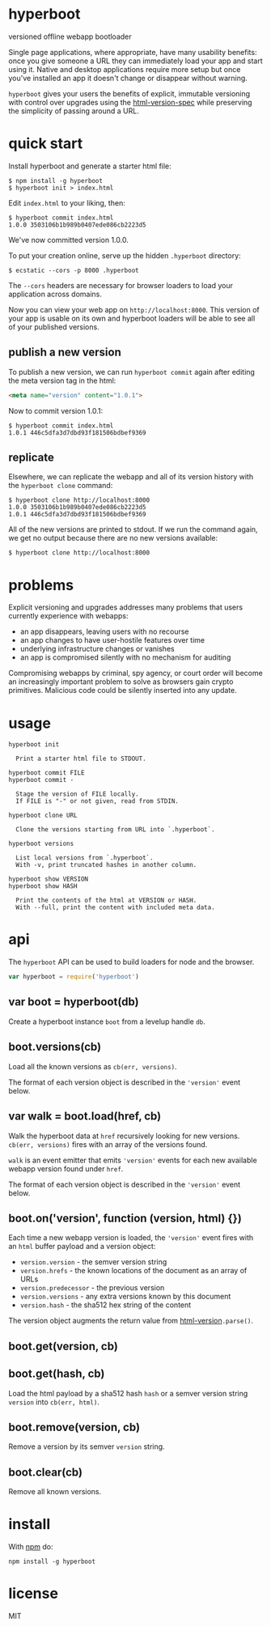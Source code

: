 # hyperboot

versioned offline webapp bootloader

Single page applications, where appropriate, have many usability benefits: once
you give someone a URL they can immediately load your app and start using it.
Native and desktop applications require more setup but once you've
installed an app it doesn't change or disappear without warning.

`hyperboot` gives your users the benefits of explicit, immutable versioning with
control over upgrades using the
[html-version-spec](https://github.com/substack/html-version-spec)
while preserving the simplicity of passing around a URL.

# quick start

Install hyperboot and generate a starter html file:

```
$ npm install -g hyperboot
$ hyperboot init > index.html
```

Edit `index.html` to your liking, then:

```
$ hyperboot commit index.html
1.0.0 3503106b1b989b0407ede086cb2223d5
```

We've now committed version 1.0.0.

To put your creation online, serve up the hidden `.hyperboot` directory:

```
$ ecstatic --cors -p 8000 .hyperboot
```

The `--cors` headers are necessary for browser loaders to load your application
across domains.

Now you can view your web app on `http://localhost:8000`. This version of your
app is usable on its own and hyperboot loaders will be able to see all of your
published versions.

## publish a new version

To publish a new version, we can run `hyperboot commit` again after editing the
meta version tag in the html:

``` html
<meta name="version" content="1.0.1">
```

Now to commit version 1.0.1:

```
$ hyperboot commit index.html 
1.0.1 446c5dfa3d7dbd93f181506bdbef9369
```

## replicate

Elsewhere, we can replicate the webapp and all of its version history with the
`hyperboot clone` command:

```
$ hyperboot clone http://localhost:8000
1.0.0 3503106b1b989b0407ede086cb2223d5
1.0.1 446c5dfa3d7dbd93f181506bdbef9369
```

All of the new versions are printed to stdout. If we run the command again, we
get no output because there are no new versions available:

```
$ hyperboot clone http://localhost:8000
```

# problems

Explicit versioning and upgrades addresses many problems that users currently
experience with webapps:

* an app disappears, leaving users with no recourse
* an app changes to have user-hostile features over time
* underlying infrastructure changes or vanishes
* an app is compromised silently with no mechanism for auditing

Compromising webapps by criminal, spy agency, or court order will become an
increasingly important problem to solve as browsers gain crypto primitives.
Malicious code could be silently inserted into any update.

# usage

```
hyperboot init

  Print a starter html file to STDOUT.

hyperboot commit FILE
hyperboot commit -

  Stage the version of FILE locally.
  If FILE is "-" or not given, read from STDIN.

hyperboot clone URL

  Clone the versions starting from URL into `.hyperboot`.

hyperboot versions

  List local versions from `.hyperboot`.
  With -v, print truncated hashes in another column.

hyperboot show VERSION
hyperboot show HASH

  Print the contents of the html at VERSION or HASH.
  With --full, print the content with included meta data.

```

# api

The `hyperboot` API can be used to build loaders for node and the browser.

``` js
var hyperboot = require('hyperboot')
```

## var boot = hyperboot(db)

Create a hyperboot instance `boot` from a levelup handle `db`.

## boot.versions(cb)

Load all the known versions as `cb(err, versions)`.

The format of each version object is described in the `'version'` event below.

## var walk = boot.load(href, cb)

Walk the hyperboot data at `href` recursively looking for new versions.
`cb(err, versions)` fires with an array of the versions found.

`walk` is an event emitter that emits `'version'` events for each new available
webapp version found under `href`.

The format of each version object is described in the `'version'` event below.

## boot.on('version', function (version, html) {})

Each time a new webapp version is loaded, the `'version'` event fires with an
`html` buffer payload and a version object:

* `version.version` - the semver version string
* `version.hrefs` - the known locations of the document as an array of URLs
* `version.predecessor` - the previous version
* `version.versions` - any extra versions known by this document
* `version.hash` - the sha512 hex string of the content

The version object augments the return value from
[html-version](https://npmjs.com/package/html-version)`.parse()`.

## boot.get(version, cb)
## boot.get(hash, cb)

Load the html payload by a sha512 hash `hash` or a semver version string
`version` into `cb(err, html)`.

## boot.remove(version, cb)

Remove a version by its semver `version` string.

## boot.clear(cb)

Remove all known versions.

# install

With [npm](https://npmjs.org) do:

```
npm install -g hyperboot
```

# license

MIT
